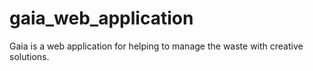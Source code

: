 # gaia_web_application
 Gaia is a web application for helping to manage the waste with creative solutions.
